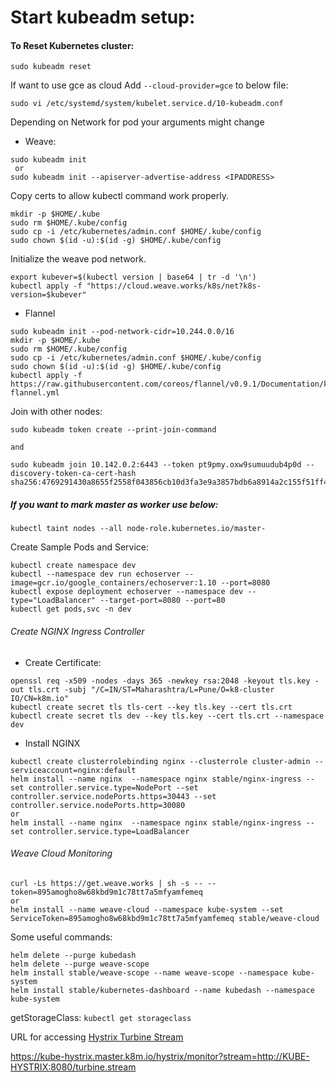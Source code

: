 # Start kubeadm setup:

#### To Reset Kubernetes cluster:
```
sudo kubeadm reset
```

If want to use gce as cloud
Add `--cloud-provider=gce` to below file:


`
sudo vi /etc/systemd/system/kubelet.service.d/10-kubeadm.conf
`

Depending on Network for pod your arguments might change
- Weave:
```
sudo kubeadm init
 or
sudo kubeadm init --apiserver-advertise-address <IPADDRESS>
```
Copy certs to allow kubectl command work properly.
```
mkdir -p $HOME/.kube
sudo rm $HOME/.kube/config
sudo cp -i /etc/kubernetes/admin.conf $HOME/.kube/config
sudo chown $(id -u):$(id -g) $HOME/.kube/config
```
Initialize the weave pod network.
```
export kubever=$(kubectl version | base64 | tr -d '\n')
kubectl apply -f "https://cloud.weave.works/k8s/net?k8s-version=$kubever"
```
- Flannel
```
sudo kubeadm init --pod-network-cidr=10.244.0.0/16
mkdir -p $HOME/.kube
sudo rm $HOME/.kube/config
sudo cp -i /etc/kubernetes/admin.conf $HOME/.kube/config
sudo chown $(id -u):$(id -g) $HOME/.kube/config
kubectl apply -f https://raw.githubusercontent.com/coreos/flannel/v0.9.1/Documentation/kube-flannel.yml
```

Join with other nodes:
```
sudo kubeadm token create --print-join-command

and

sudo kubeadm join 10.142.0.2:6443 --token pt9pmy.oxw9sumuudub4p0d --discovery-token-ca-cert-hash sha256:4769291430a8655f2558f043856cb10d3fa3e9a3857bdb6a8914a2c155f51ff4
```

##### If you want to mark master as worker use below:

```
kubectl taint nodes --all node-role.kubernetes.io/master-
```


Create Sample Pods and Service:
```
kubectl create namespace dev
kubectl --namespace dev run echoserver --image=gcr.io/google_containers/echoserver:1.10 --port=8080
kubectl expose deployment echoserver --namespace dev --type="LoadBalancer" --target-port=8080 --port=80
kubectl get pods,svc -n dev
```

###### Create NGINX Ingress Controller
- Create Certificate:
```
openssl req -x509 -nodes -days 365 -newkey rsa:2048 -keyout tls.key -out tls.crt -subj "/C=IN/ST=Maharashtra/L=Pune/O=k8-cluster IO/CN=k8m.io"
kubectl create secret tls tls-cert --key tls.key --cert tls.crt
kubectl create secret tls dev --key tls.key --cert tls.crt --namespace dev
```

- Install NGINX
```
kubectl create clusterrolebinding nginx --clusterrole cluster-admin --serviceaccount=nginx:default
helm install --name nginx  --namespace nginx stable/nginx-ingress --set controller.service.type=NodePort --set controller.service.nodePorts.https=30443 --set controller.service.nodePorts.http=30080
or
helm install --name nginx  --namespace nginx stable/nginx-ingress --set controller.service.type=LoadBalancer
```

###### Weave Cloud Monitoring
```
curl -Ls https://get.weave.works | sh -s -- --token=895amogho8w68kbd9m1c78tt7a5mfyamfemeq
or
helm install --name weave-cloud --namespace kube-system --set ServiceToken=895amogho8w68kbd9m1c78tt7a5mfyamfemeq stable/weave-cloud
```
Some useful commands:
```
helm delete --purge kubedash
helm delete --purge weave-scope
helm install stable/weave-scope --name weave-scope --namespace kube-system
helm install stable/kubernetes-dashboard --name kubedash --namespace kube-system
```

getStorageClass: `kubectl get storageclass`

URL for accessing [Hystrix Turbine Stream](https://kube-hystrix.master.k8m.io/hystrix/monitor?stream=http://KUBE-HYSTRIX:8080/turbine.stream)

https://kube-hystrix.master.k8m.io/hystrix/monitor?stream=http://KUBE-HYSTRIX:8080/turbine.stream
